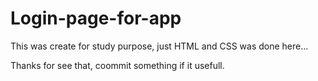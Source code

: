 # Login-page-for-app
This was create for study purpose, just HTML and CSS was done here...

Thanks for see that, coommit something if it usefull. 
